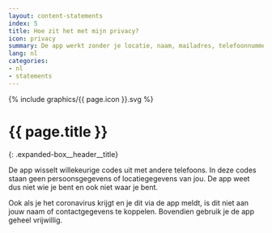 ```yaml
---
layout: content-statements
index: 5
title: Hoe zit het met mijn privacy?
icon: privacy
summary: De app werkt zonder je locatie, naam, mailadres, telefoonnummer of andere contactgegevens.
lang: nl
categories:
- nl
- statements
---
```


<div class="expanded-box__header__icon">
  {% include graphics/{{ page.icon }}.svg %}
</div>

# {{ page.title }}
{: .expanded-box__header__title}

De app wisselt willekeurige codes uit met andere telefoons. In deze codes staan geen persoonsgegevens of locatiegegevens van jou. De app weet dus niet wie je bent en ook niet waar je bent.
 
Ook als je het coronavirus krijgt en je dit via de app meldt, is dit niet aan jouw naam of contactgegevens te koppelen. Bovendien gebruik je de app geheel vrijwillig.

